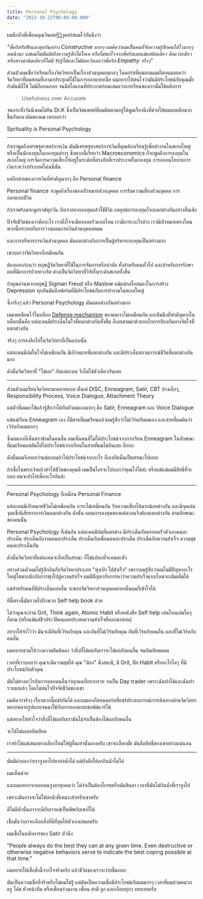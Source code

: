 ```yaml
---
title: Personal Psychology
date: "2023-10-22T00:00:00.000"
---
```


ผมนึกถึงที่เพื่อนคุณวินเคย[รีวิว](https://www.facebook.com/natechawin.suthison/posts/pfbid02KFuwPWHooJS4fm3T1A8ZPGgXH4y1eUqgtow2dSmBAamVKMiqnZKgYVNQaupz9ctxl)คอร์สผมไว้อันนึงว่า

_"พี่คริสรับฟังและคุยกันอย่าง Constructive มากๆ ผมคิดว่าผมเป็นคนที่จับความรู้สึกคนได้ไวมากๆคนนึงนะ แต่ผมไม่สัมผัสถึงความรู้สึกไม่โอเค หรือไม่พอใจจากพี่คริสเลยแม้แต่นิดเดียว คือแว่บเดียว หรือหางตานิดเดียวก็ไม่มี รับรู้ได้และไม่ผิดหวังเลยว่าพี่คริส Empathy จริงๆ"_

ส่วนตัวผมเชื่อว่าเรียนเรื่องจิตวิทยาเป็นเรื่องส่วนบุคคลมากๆ ในคอร์สที่ผมสอนผมก็สอนตลอดว่า จิตวิทยาที่ผมสอนที่เอามาประยุกต์ใช้ในการออกแบบเนี่ย ผมอยากให้สนใจว่ามันมีประโยชน์กับคุณมั้ย ถ้ามันมีก็ใช้ ไม่มีก็ถอนออก จนมีสโลแกนที่ประกาศก่อนเสมอว่าการเรียนของเรานั้นใช้หลักการ

> Usefulness over Accurate

จนกระทั่งวันนึงผมได้ยิน Dr.K ซึ่งเป็นจิตแพทย์ที่ผมติดตามอยู่ได้พูดเรื่องนึงที่ช่วยให้ผมตกผลึกมากขึ้นกับแนวคิดของผม เขาบอกว่า

Sprituality is Personal Psychology

---

ถ้าเราพูดถึงเศรษฐศาสตร์การเงิน มันมีเศรษฐศาสตร์การเงินที่คุณต้องเรียนรู้เพื่อทำงานในสเกลใหญ่ หรือเป็นนักลงทุนในกองทุนต่างๆ ซึ่งพวกนี้เรียกว่า Macroeconomics ก็จะพูดถึงการลงทุนในสเกลใหญ่ การจัดการความเสี่ยงให้อยู่ในระดับที่ตรงกับที่เราประกาศในกองทุน การออกนโยบายการเงินระหว่างประเทศโน่นนี่นั่น

แต่อีกสายของการเงินที่สำคัญมากๆ คือ Personal finance

Personal finance จะพูดถึงเรื่องของเป้าหมายส่วนบุคคล การรับความเสี่ยงส่วนบุคคล การออกแบบชีวิต

ถ้าเราพร้อมจะดูกราฟทุกวัน กับเราอยากลงทุนแล้วใช้ชีวิต กลยุทธ์การลงทุนก็จะแตกต่างกันอย่างสิ้นเชิง

ปัจจัยชีวิตของเราคืออะไร เราตั้งใจจะมีครอบครัวแบบไหน เรามีภาระอะไรบ้าง เรามีเป้าหมายตรงไหน พวกนี้กระทบกับการวางแผนการเงินส่วนบุคคลหมด

และการบริหารการเงินส่วนบุคคล มันแตกต่างกับการเป็นผู้บริหารกองทุนเป็นอย่างมาก

เขาบอกว่าจิตวิทยาก็เหมือนกัน

ต้องบอกก่อนว่า ทฤษฎีจิตวิทยาที่ใช้ในการจัดการหรือบำบัด ทั้งสำหรับคนทั่วไป และสำหรับการรักษาคนที่มีอาการป่วยทางจิต ต่างเป็นจิตวิทยาที่วิจัยในระดับสเกลทั้งสิ้น

ถ้าคุณอ่านพวกทฤษฎี Sigman Freud หรือ Maslow แม้แต่กลไกสมองในการสร้าง Depression ทุกอันมันคือฟอร์มที่มีประโยชน์กับการทำงานในสเกลใหญ่

ซึ่งจริงๆ แล้ว Personal Psychology มันแตกต่างกันอย่างมาก

ผมเคยเขียนไว้ในบล็อก [Defense mechanism](https://medium.com/p/22fcd65008b2) ของคนเราไม่เหมือนกัน และธีมนึงที่สำคัญมากในบล็อกนั้นคือ แต่ละคนมีประเด็นในใจที่แตกต่างกันทั้งสิ้น ก็เลยตามมาด้วยกลไกการป้องกันทางจิตใจที่แตกต่างกัน

จริงๆ การลงลึกไปในจิตวิทยาก็เป็นแบบนั้น

แต่ละคนมีปมในใจไม่เหมือนกัน มีเป้าหมายที่แตกต่างกัน และมีประเด็นสถานการณ์ชีวิตที่แตกต่างกันมาก

ดังนั้นจิตวิทยาที่ "ได้ผล" กับแต่ละคน จึงไม่ใช่ตัวเดียวกันเลย

---

ส่วนตัวผมเรียนจิตวิทยามาหลายแบบ ตั้งแต่ DISC, Enneagram, Satir, CBT บ้างเล็กๆ, Responsibility Process, Voice Dialogue, Attachment Theory

แต่ตัวที่ผมมาใช้แล้วรู้สึกว่าได้กับตัวผมเองมากๆ คือ Satir, Enneagram และ Voice Dialogue

แม้แต่เรียน Enneagram เอง ก็มีสายที่ผมเรียนแล้วผมรู้สึกว่าไม่เวิร์คกับผมเอง และสายที่ผมคิดว่าเวิร์คกับผมมากๆ

ซึ่งผมเองก็เห็นตรงข้ามในคนอื่น ผมเห็นคนที่ไม่ได้ประโยชน์จากการเรียน Enneagram ในลักษณะที่ผมเรียนแต่ดันไปได้ประโยชน์จากเรียนในสายที่ผมไม่อินเลย ก็เยอะ

ดังนั้นผมจึงบอกว่าแต่ละคนถ้าได้ประโยชน์จากอะไร ก็เอาอันนั้นเป็นสรณะไปเถอะ

ถ้าเชื่อในพระเจ้าแล้วทำให้ชีวิตของคุณดี ผมเป็นใครจะไปบอกว่าคุณโง่ได้ล่ะ หรือแม้แต่ผมมีสิทธิ์ที่จะบอก ผมจะทำไปเพื่ออะไรกันล่ะ

---

Personal Psychology ก็เหมือน Personal Finance

แต่ละคนมีเป้าหมายชีวิตไม่เหมือนกัน ภาระไม่เหมือนกัน รับความเสี่ยงได้มากน้อยต่างกัน และมีจุดเด่นจุดแข็งนิสัยทางการเงินแตกต่างกัน ดังนั้น แผนการลงทุนของแต่ละคนจึงต้องแตกต่างกัน ตามลักษณะของคนนั้น

Personal Psychology ก็เช่นกัน แต่ละคนมีปมที่แตกต่าง มีประเด็นกับครอบครัวตัวเองคนละประเด็น ประเด็นกับงานคนละประเด็น ประเด็นกับเพื่อนคนละประเด็น ประเด็นกับความสำเร็จ ความสุข คนละประเด็นกัน

ดังนั้นจิตวิทยาที่แต่ละคนจะถือเป็นสรณะ ก็ไม่แปลกที่จะคนละตัว

อย่างส่วนตัวผมไม่รู้สึกอินกับจิตวิทยาประเภท "พุ่งเป้า ใฝ่สำเร็จ" เพราะผมรู้สึกว่าผมไม่มีปัญหาอะไรใหญ่โตมากนักกับการพุ่งไปสู่ความสำเร็จ ผมมีปัญหากับการหาว่าความสำเร็จแบบไหนจะเติมเต็มได้

แต่สำหรับคนที่มีประเด็นแบบอื่น จะชอบจิตวิทยาส่วนบุคคลแบบนั้นผมก็เข้าใจได้

ทีนี้ตรงนี้มันรวมไปถึงพวก Self help book ด้วย

ไม่ว่าคุณจะอ่าน Grit, Think again, Atomic Habit หรือหนังสือ Self help เล่นไหนเล่มใดๆ ก็ตาม (หรือแม้แต่ชีวประวัติคนเคยประสบความสำเร็จที่ออกมาสอน)

อยากให้จำไว้ว่า มันจะมีอันที่เวิร์คกับคุณ และอันที่ไม่เวิร์คกับคุณ อันที่เวิร์คกับคนอื่น และที่ไม่เวิร์คกับคนอื่น

ผมอยากชวนให้วางความยึดติดลง ว่าสิ่งที่ได้ผลกับเราจะได้ผลกับคนอื่น จนยัดเยียดแผน

เวลาที่เราบอกว่า คุณจะมีความสุขได้ คุณ "ต้อง" นั่งสมาธิ, มี Grit, ฝึก Habit หรืออะไรใดๆ ที่มีประโยชน์กับตัวคุณ

มันไม่ต่างอะไรกับการบอกคนอื่นว่าทุกคนที่อยากรวย จงเป็น Day trader เพราะฉันทำได้และฉันทำรวยมาแล้ว โดยไม่สนใจปัจจัยชีวิตของเขา

ผมคิดว่าจริงๆ เรื่องพวกนี้แชร์กันได้ และผมเองก็สอนคอร์สที่แชร์ประสบการณ์การเดินทางผ่านจิตวิทยาหลากหลายรูปแบบจนมาใช้กับการออกแบบซอฟต์แวร์ได้

แต่อยากให้ทำใจว่าสิ่งที่ได้ผลกับเรามันไม่จำเป็นต้องได้ผลกับคนอื่น

จะได้ไม่เผลอยัดเยียด

เราทำได้แค่เสนอทางเลือกใหม่ให้ผู้อื่นเท่านั้นเองครับ เขาจะเลือกมั้ย มันคือสิทธิ์ของเขาอย่างแน่นอน

---

มันมีคำบอกว่าเราจูงลาไปหาบ่อน้ำได้ แต่บังคับให้ลากินน้ำไม่ได้

ผมเห็นด้วย

และผมอยากจะบอกคนจูงลาทุกคนว่า ไม่จำเป็นต้องโกรธหรือตัดสินลา เวลาที่มันไม่กินน้ำที่เราจูงไป

เพราะมันอาจจะไม่ใช่บ่อน้ำที่เหมาะสำหรับเขาครับ

ดีไม่ดีน้ำนั้นอาจจะดีกับเราแต่เป็นพิษกับเขาก็ได้

เชื่อมั่นว่าลาจะเลือกสิ่งที่ดีที่สุดให้ตัวเองเสมอครับ

ผมเชื่อในหลักการของ Satir ตัวนึง

"People always do the best they can at any given time. Even destructive or otherwise negative behaviors serve to indicate the best coping possible at that time."

ผมอยากให้เชื่อสิ่งนี้จากใจจริงครับ แล้วชีวิตของเราจะง่ายขึ้นเยอะ

มันเป็นความเชื่อที่จริงหรือไม่ผมไม่รู้ แต่มันเป็นความเชื่อมีประโยชน์กับผมมากๆ เวลาที่ผมสวมหมวกครู โค้ช หัวหน้าทีม หรือเพื่อนร่วมงาน เพื่อน สามี ลูก และเกือบทุกๆ บทบาทครับ
